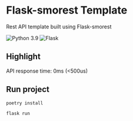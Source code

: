 # Flask-smorest Template

Rest API template built using Flask-smorest

![Python 3.9](https://img.shields.io/badge/python-3.13-blue.svg) ![Flask](https://img.shields.io/badge/flask-3.0.1-blue.svg)

## Highlight

API response time: 0ms (<500us)

## Run project

```bash
poetry install
```

```bash
flask run
```
